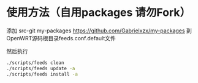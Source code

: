 # 使用方法（自用packages 请勿Fork）


添加 src-git my-packages https://github.com/Gabrielxzx/my-packages 到 OpenWRT源码根目录feeds.conf.default文件

然后执行

```bash
./scripts/feeds clean
./scripts/feeds update -a
./scripts/feeds install -a
```
